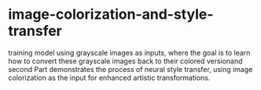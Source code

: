# image-colorization-and-style-transfer
training model using grayscale images as inputs, where the goal is to learn how to convert these grayscale images back to their colored versionand
second Part demonstrates the process of neural style transfer, using image colorization as the input for enhanced artistic transformations.
